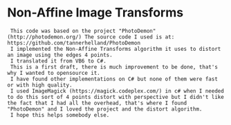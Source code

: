# Non-Affine Image Transforms

     This code was based on the project "PhotoDemon" (http://photodemon.org/) The source code I used is at: https://github.com/tannerhelland/PhotoDemon
     I implemented the Non-Affine Transforms algorithm it uses to distort an image using the edges 4 points.
     I translated it from VB6 to C#.
     This is a first draft, there is much improvement to be done, that's why I wanted to opensource it.
     I have found other implementations on C# but none of them were fast or with high quality.
     I used ImageMagick (https://magick.codeplex.com/) in c# when I needed to do this sort of 4 points distort with perspective but I didn't like the fact that I had all the overhead, that's where I found "PhotoDemon" and I loved the project and the distort algorithm.
     I hope this helps somebody else.